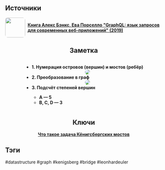 <h2 align="left">Источники</h2>
<div style="text-align: left">
	<ul style="padding: 0; list-style-type: none; display: flex; flex-direction: column; align-items: left;">
		<li style="display: flex; align-items: center">
			<img
			style="border-radius: 8px; margin-right: 8px; width: 64px; height: 64px; object-fit: cover"
			src="https://m.media-amazon.com/images/I/91FpTCr6IWL._AC_UL960_QL65_.jpg" />
			<strong><a href="https://vk.com/wall-105439414_390">Книга Алекс Бэнкс, Ева Порселло "GraphQL: язык запросов для современных веб-приложений" (2019)</a></strong>
	    </li>
	</ul>
</div>
<h2 align="center">Заметка</h2>
<div style="text-align: center;">
	<ul style="display: inline-block; text-align: left;">
		<li><strong>1. Нумерация островов (вершин) и мостов (ребёр)</strong></li>
		<center>
			<img style="border-radius: 8px;" src="http://archives.interstellar.su/1/018e6829-cb28-7ab7-8255-5d6bd2410f7e.png" />
		</center>
		<li><strong>2. Преобразование в граф</strong></li>
		<center>
			<img style="border-radius: 8px;" src="http://archives.interstellar.su/1/018e682a-8621-73ff-b46e-fe09ae73105e.png" />
		</center>
		<li><strong>3. Подсчёт степеней вершин</strong></li>
		<ul style="display: inline-block; text-align: left;">
			<li><strong>A — 5</strong></li>
			<li><strong>B, C, D — 3</strong></li>
		</ul>
	</ul>
</div>
<h2 align="center">Ключи</h2>
<div style="display: flex; align-items: flex-start;">
	<ul style="list-style-type: none; margin: 0; padding: 0; text-align: center; flex-grow: 1;">
		<li><strong><a href="obsidian://open?file=Data Structures/Graph/Theorems/Königsberg Bridges/Что такое задача Кёнигсбергских мостов">Что такое задача Кёнигсбергских мостов</a></strong></li>
	</ul>
</div>
<h2 align="left">Тэги</h2>
#datastructure #graph #kenigsberg #bridge #leonhardeuler